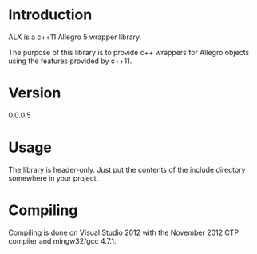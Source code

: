 <h1>Introduction</h1>

ALX is a c++11 Allegro 5 wrapper library.

The purpose of this library is to provide c++ wrappers for Allegro objects 
using the features provided by c++11.

<h1>Version</h1>

0.0.0.5

<h1>Usage</h1>

The library is header-only. Just put the contents of the include directory
somewhere in your project.

<h1>Compiling</h1>

Compiling is done on Visual Studio 2012 with the November 2012 CTP compiler
and mingw32/gcc 4.7.1.

